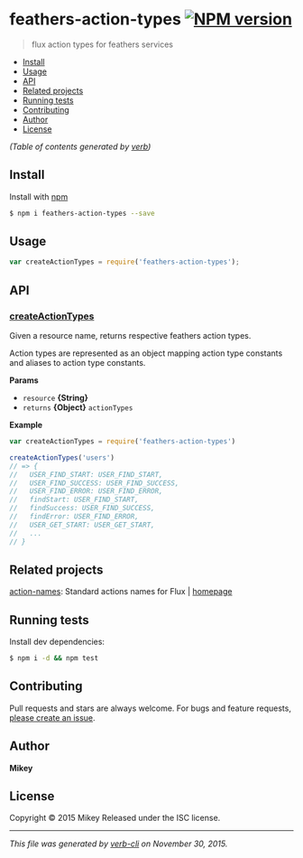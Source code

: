 # feathers-action-types [![NPM version](https://badge.fury.io/js/feathers-action-types.svg)](http://badge.fury.io/js/feathers-action-types)

> flux action types for feathers services

<!-- toc -->

* [Install](#install)
* [Usage](#usage)
* [API](#api)
* [Related projects](#related-projects)
* [Running tests](#running-tests)
* [Contributing](#contributing)
* [Author](#author)
* [License](#license)

_(Table of contents generated by [verb](https://github.com/verbose/verb))_

<!-- tocstop -->

## Install

Install with [npm](https://www.npmjs.com/)

```sh
$ npm i feathers-action-types --save
```

## Usage

```js
var createActionTypes = require('feathers-action-types');
```

## API

### [createActionTypes](index.js#L50)

Given a resource name, returns respective feathers action types.

Action types are represented as an object mapping
action type constants and aliases to action type constants.

**Params**

* `resource` **{String}**
* `returns` **{Object}** `actionTypes`

**Example**

```js
var createActionTypes = require('feathers-action-types')

createActionTypes('users')
// => {
//   USER_FIND_START: USER_FIND_START,
//   USER_FIND_SUCCESS: USER_FIND_SUCCESS,
//   USER_FIND_ERROR: USER_FIND_ERROR,
//   findStart: USER_FIND_START,
//   findSuccess: USER_FIND_SUCCESS,
//   findError: USER_FIND_ERROR,
//   USER_GET_START: USER_GET_START,
//   ...
// }
```

## Related projects

[action-names](https://www.npmjs.com/package/action-names): Standard actions names for Flux | [homepage](https://github.com/Versent/action-names)

## Running tests

Install dev dependencies:

```sh
$ npm i -d && npm test
```

## Contributing

Pull requests and stars are always welcome. For bugs and feature requests, [please create an issue](https://github.com/ahdinosaur/feathers-action-types/issues/new).

## Author

**Mikey**

<!-- `github`, `github.username`, and `username` variables are undefined -->
<!-- `twitter`, `twitter.username`, and `username` variables are undefined -->

## License

Copyright © 2015 Mikey
Released under the ISC license.

***

_This file was generated by [verb-cli](https://github.com/assemble/verb-cli) on November 30, 2015._